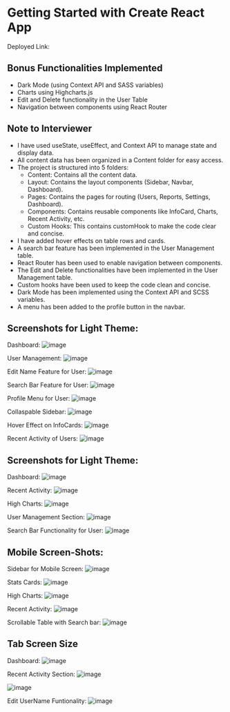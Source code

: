 # Getting Started with Create React App

Deployed Link:

## Bonus Functionalities Implemented

- Dark Mode (using Context API and SASS variables)
- Charts using Highcharts.js
- Edit and Delete functionality in the User Table
- Navigation between components using React Router

## Note to Interviewer

- I have used useState, useEffect, and Context API to manage state and display data.
- All content data has been organized in a Content folder for easy access.
- The project is structured into 5 folders:
  - Content: Contains all the content data.
  - Layout: Contains the layout components (Sidebar, Navbar, Dashboard).
  - Pages: Contains the pages for routing (Users, Reports, Settings, Dashboard).
  - Components: Contains reusable components like InfoCard, Charts, Recent Activity, etc.
  - Custom Hooks: This contains customHook to make the code clear and concise.
- I have added hover effects on table rows and cards.
- A search bar feature has been implemented in the User Management table.
- React Router has been used to enable navigation between components.
- The Edit and Delete functionalities have been implemented in the User Management table.
- Custom hooks have been used to keep the code clean and concise.
- Dark Mode has been implemented using the Context API and SCSS variables.
- A menu has been added to the profile button in the navbar.

## Screenshots for Light Theme:

Dashboard:
![image](https://github.com/user-attachments/assets/328fc0fd-8584-4b29-9a4f-25ef2e27e62e)

User Management:
![image](https://github.com/user-attachments/assets/61b6200d-74f7-49ff-8b72-5bb1dec1543d)

Edit Name Feature for User:
![image](https://github.com/user-attachments/assets/18a6ccbb-20f0-4f86-b121-066056cd8477)

Search Bar Feature for User:
![image](https://github.com/user-attachments/assets/4a4cd0aa-79d1-47de-95f5-1dc947038a65)

Profile Menu for User:
![image](https://github.com/user-attachments/assets/46cbd7a7-d6c8-4c8b-a98d-0191c1f57420)

Collaspable Sidebar:
![image](https://github.com/user-attachments/assets/fba493e0-0353-47ae-8630-03a20fe85ce8)

Hover Effect on InfoCards:
![image](https://github.com/user-attachments/assets/c0aff5e2-008a-4779-9947-aa0dc315dd2f)

Recent Activity of Users:
![image](https://github.com/user-attachments/assets/ae04812b-e772-4c9e-95e2-c92266eaadc2)

## Screenshots for Light Theme:

Dashboard:
![image](https://github.com/user-attachments/assets/aeac6410-e448-4e65-9c0c-8db8e2dfebcd)

Recent Activity:
![image](https://github.com/user-attachments/assets/08c2241a-bd3f-4565-8475-d42f171f1281)

High Charts:
![image](https://github.com/user-attachments/assets/393aa41f-9161-4bc0-995c-ba645b8fc11e)

User Management Section:
![image](https://github.com/user-attachments/assets/e63bcb43-eb0e-4550-aad2-229a0db71e03)

Search Bar Functionality for User:
![image](https://github.com/user-attachments/assets/a322b2d0-969b-422a-8de2-4f32c20a25c9)

## Mobile Screen-Shots:

Sidebar for Mobile Screen:
![image](https://github.com/user-attachments/assets/b0161712-5ba5-4202-946a-fcffcc5be84d)

Stats Cards:
![image](https://github.com/user-attachments/assets/8901e2e7-6412-4bf0-85b9-39faa03e70b9)

High Charts:
![image](https://github.com/user-attachments/assets/5e78d54a-4fce-419a-a6d2-abe619959432)

Recent Activity:
![image](https://github.com/user-attachments/assets/ebaaa294-f0f4-46b9-96ab-b3c0a8313e90)

Scrollable Table with Search bar:
![image](https://github.com/user-attachments/assets/f6451655-bc88-447c-9e98-2c6a5d143408)

## Tab Screen Size

Dashboard:
![image](https://github.com/user-attachments/assets/6de9a5d2-4040-42e3-94c0-89b1564fb3dc)

Recent Activity Section:
![image](https://github.com/user-attachments/assets/83203e1f-1d68-4946-9c73-683d39772cfb)

![image](https://github.com/user-attachments/assets/6458d56c-2b4f-4584-8d96-78734a9fc51d)

Edit UserName Funtionality:
![image](https://github.com/user-attachments/assets/f0feee10-32f5-41af-8d04-9160d675811b)

